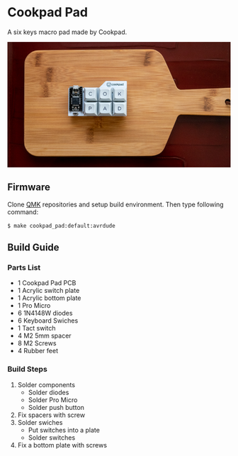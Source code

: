 # Cookpad Pad

A six keys macro pad made by Cookpad.

![](docs/images/cookpad-pad.jpg)

## Firmware

Clone [QMK](https://github.com/takai/qmk_firmware/tree/cookpad-pad) repositories and setup build environment.
Then type following command:

```
$ make cookpad_pad:default:avrdude
```

## Build Guide

### Parts List

- 1 Cookpad Pad PCB
- 1 Acrylic switch plate
- 1 Acrylic bottom plate
- 1 Pro Micro
- 6 1N4148W diodes
- 6 Keyboard Swiches
- 1 Tact switch
- 4 M2 5mm spacer
- 8 M2 Screws
- 4 Rubber feet

### Build Steps

1. Solder components
      - Solder diodes
      - Solder Pro Micro
      - Solder push button
2. Fix spacers with screw
3. Solder swiches
      - Put switches into a plate
      - Solder switches
4. Fix a bottom plate with screws

